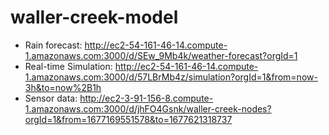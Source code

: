 # waller-creek-model
<!-- Map : http://ec2-13-58-107-29.us-east-2.compute.amazonaws.com:5000<br> -->

- Rain forecast: http://ec2-54-161-46-14.compute-1.amazonaws.com:3000/d/SEw_9Mb4k/weather-forecast?orgId=1<br>
- Real-time Simulation: http://ec2-54-161-46-14.compute-1.amazonaws.com:3000/d/57LBrMb4z/simulation?orgId=1&from=now-3h&to=now%2B1h<br>
- Sensor data: http://ec2-3-91-156-8.compute-1.amazonaws.com:3000/d/jhFO4Gsnk/waller-creek-nodes?orgId=1&from=1677169551578&to=1677621318737 
